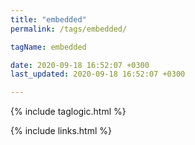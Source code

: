 ```yaml
---
title: "embedded"
permalink: /tags/embedded/

tagName: embedded

date: 2020-09-18 16:52:07 +0300
last_updated: 2020-09-18 16:52:07 +0300

---
```


{% include taglogic.html %}

{% include links.html %}
